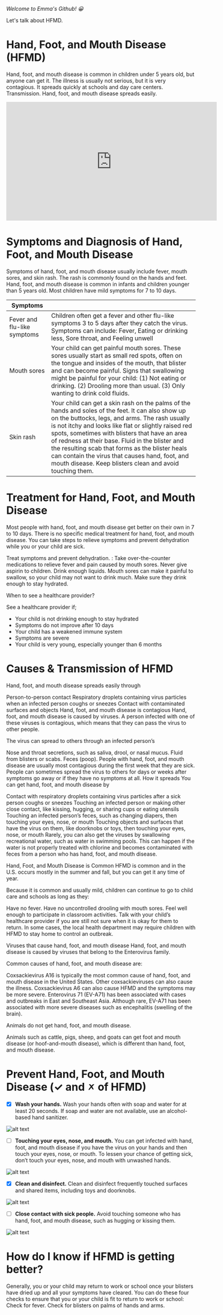 *Welcome to Emma's Github! 😀*

Let's talk about HFMD.
# Hand, Foot, and Mouth Disease (HFMD)
Hand, foot, and mouth disease is common in children under 5 years old, but anyone can get it. The illness is usually not serious, but it is very contagious. It spreads quickly at schools and day care centers. Transmission. Hand, foot, and mouth disease spreads easily.

<iframe width="560" height="315" src="https://www.youtube.com/embed/JpUMQRnvEH4" title="YouTube video player" frameborder="0" allow="accelerometer; autoplay; clipboard-write; encrypted-media; gyroscope; picture-in-picture" allowfullscreen></iframe>


# Symptoms and Diagnosis of Hand, Foot, and Mouth Disease
Symptoms of hand, foot, and mouth disease usually include fever, mouth sores, and skin rash. The rash is commonly found on the hands and feet. Hand, foot, and mouth disease is common in infants and children younger than 5 years old. Most children have mild symptoms for 7 to 10 days.

| Symptoms |  |
| ----------- | ----------- |
| Fever and flu-like symptoms | Children often get a fever and other flu-like symptoms 3 to 5 days after they catch the virus. Symptoms can include: Fever, Eating or drinking less, Sore throat, and Feeling unwell |
| Mouth sores | Your child can get painful mouth sores. These sores usually start as small red spots, often on the tongue and insides of the mouth, that blister and can become painful. Signs that swallowing might be painful for your child: (1) Not eating or drinking. (2) Drooling more than usual. (3) Only wanting to drink cold fluids. |
| Skin rash | Your child can get a skin rash on the palms of the hands and soles of the feet. It can also show up on the buttocks, legs, and arms. The rash usually is not itchy and looks like flat or slightly raised red spots, sometimes with blisters that have an area of redness at their base. Fluid in the blister and the resulting scab that forms as the blister heals can contain the virus that causes hand, foot, and mouth disease. Keep blisters clean and avoid touching them. |

# Treatment for Hand, Foot, and Mouth Disease

Most people with hand, foot, and mouth disease get better on their own in 7 to 10 days. There is no specific medical treatment for hand, foot, and mouth disease. You can take steps to relieve symptoms and prevent dehydration while you or your child are sick. 

Treat symptoms and prevent dehydration.
: Take over-the-counter medications to relieve fever and pain caused by mouth sores. Never give aspirin to children. Drink enough liquids. Mouth sores can make it painful to swallow, so your child may not want to drink much. Make sure they drink enough to stay hydrated.

When to see a healthcare provider?

See a healthcare provider if;
- Your child is not drinking enough to stay hydrated
- Symptoms do not improve after 10 days
- Your child has a weakened immune system
- Symptoms are severe
- Your child is very young, especially younger than 6 months

# Causes & Transmission of HFMD
Hand, foot, and mouth disease spreads easily through

Person-to-person contact
Respiratory droplets containing virus particles when an infected person coughs or sneezes
Contact with contaminated surfaces and objects
Hand, foot, and mouth disease is contagious
Hand, foot, and mouth disease is caused by viruses. A person infected with one of these viruses is contagious, which means that they can pass the virus to other people.

The virus can spread to others through an infected person’s

Nose and throat secretions, such as saliva, drool, or nasal mucus.
Fluid from blisters or scabs.
Feces (poop).
People with hand, foot, and mouth disease are usually most contagious during the first week that they are sick. People can sometimes spread the virus to others for days or weeks after symptoms go away or if they have no symptoms at all.
How it spreads
You can get hand, foot, and mouth disease by

Contact with respiratory droplets containing virus particles after a sick person coughs or sneezes
Touching an infected person or making other close contact, like kissing, hugging, or sharing cups or eating utensils
Touching an infected person’s feces, such as changing diapers, then touching your eyes, nose, or mouth
Touching objects and surfaces that have the virus on them, like doorknobs or toys, then touching your eyes, nose, or mouth
Rarely, you can also get the viruses by swallowing recreational water, such as water in swimming pools. This can happen if the water is not properly treated with chlorine and becomes contaminated with feces from a person who has hand, foot, and mouth disease.

Hand, Foot, and Mouth Disease is Common
HFMD is common and in the U.S. occurs mostly in the summer and fall, but you can get it any time of year.

Because it is common and usually mild, children can continue to go to child care and schools as long as they:

Have no fever.
Have no uncontrolled drooling with mouth sores.
Feel well enough to participate in classroom activities.
Talk with your child’s healthcare provider if you are still not sure when it is okay for them to return. In some cases, the local health department may require children with HFMD to stay home to control an outbreak.

Viruses that cause hand, foot, and mouth disease
Hand, foot, and mouth disease is caused by viruses that belong to the Enterovirus family.

Common causes of hand, foot, and mouth disease are:

Coxsackievirus A16 is typically the most common cause of hand, foot, and mouth disease in the United States. Other coxsackieviruses can also cause the illness.
Coxsackievirus A6 can also cause HFMD and the symptoms may be more severe.
Enterovirus 71 (EV-A71) has been associated with cases and outbreaks in East and Southeast Asia. Although rare, EV-A71 has been associated with more severe diseases such as encephalitis (swelling of the brain).

Animals do not get hand, foot, and mouth disease.

Animals such as cattle, pigs, sheep, and goats can get foot and mouth disease (or hoof-and-mouth disease), which is different than hand, foot, and mouth disease.

# Prevent Hand, Foot, and Mouth Disease (✓ and 🗴 of HFMD)

- [x] **Wash your hands.**
Wash your hands often with soap and water for at least 20 seconds. If soap and water are not available, use an alcohol-based hand sanitizer.

![alt text](https://www.cdc.gov/hand-foot-mouth/images/family-washing-hands.jpg?_=37572)

- [ ] **Touching your eyes, nose, and mouth.**
You can get infected with hand, foot, and mouth disease if you have the virus on your hands and then touch your eyes, nose, or mouth. To lessen your chance of getting sick, don’t touch your eyes, nose, and mouth with unwashed hands.

![alt text](https://www.cdc.gov/hand-foot-mouth/images/child-rubbing-eye.jpg?_=97428)

- [x] **Clean and disinfect.**
Clean and disinfect frequently touched surfaces and shared items, including toys and doorknobs.

![alt text](https://www.cdc.gov/hand-foot-mouth/images/father-son-cleaning.jpg?_=97428)

- [ ] **Close contact with sick people.**
Avoid touching someone who has hand, foot, and mouth disease, such as hugging or kissing them.

![alt text](https://www.cdc.gov/hand-foot-mouth/images/mother-sick-daughter.jpg?_=97425)

# How do I know if HFMD is getting better?

 Generally, you or your child may return to work or school once your blisters have dried up and all your symptoms have cleared. You can do these four checks to ensure that you or your child is fit to return to work or school: Check for fever. Check for blisters on palms of hands and arms.
 
